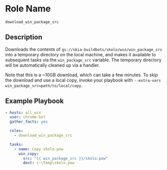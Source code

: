 # Role Name

`download_win_package_src`

## Description

Downloads the contents of `gs://skia-buildbots/skolo/win/win_package_src` into a temporary directory
on the local machine, and makes it available to subsequent tasks via the `win_package_src` variable.
The temporary directory will be automatically cleaned up via a handler.

Note that this is a ~10GB download, which can take a few minutes. To skip the download and use a
local copy, invoke your playbook with `--extra-vars win_package_src=path/to/local/copy`.

## Example Playbook

```yml
- hosts: all_win
  user: chrome-bot
  gather_facts: yes

  roles:
    - download_win_package_src

  tasks:
    - name: Copy skolo.pow
      win_copy:
        src: "{{ win_package_src }}/skolo.pow"
        dest: c:\Temp\skolo.pow
```
